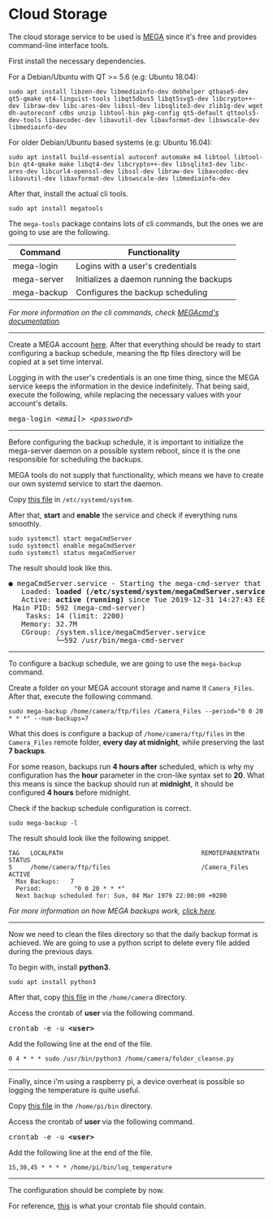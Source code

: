 # Cloud Storage

The cloud storage service to be used is [MEGA](https://mega.nz/start) since it's free and provides command-line interface tools.

First install the necessary dependencies.

For a Debian/Ubuntu with QT >= 5.6 (e.g: Ubuntu 18.04):
```
sudo apt install libzen-dev libmediainfo-dev debhelper qtbase5-dev qt5-qmake qt4-linguist-tools libqt5dbus5 libqt5svg5-dev libcrypto++-dev libraw-dev libc-ares-dev libssl-dev libsqlite3-dev zlib1g-dev wget dh-autoreconf cdbs unzip libtool-bin pkg-config qt5-default qttools5-dev-tools libavcodec-dev libavutil-dev libavformat-dev libswscale-dev libmediainfo-dev
```

For older Debian/Ubuntu based systems (e.g: Ubuntu 16.04):
```
sudo apt install build-essential autoconf automake m4 libtool libtool-bin qt4-qmake make libqt4-dev libcrypto++-dev libsqlite3-dev libc-ares-dev libcurl4-openssl-dev libssl-dev libraw-dev libavcodec-dev libavutil-dev libavformat-dev libswscale-dev libmediainfo-dev
```

After that, install the actual cli tools.
```
sudo apt install megatools
```

The `mega-tools` package contains lots of cli commands, but the ones we are going to use are the following.

| Command | Functionality |
| ------- | ------------- |
| mega-login  | Logins with a user's credentials         |
| mega-server | Initializes a daemon running the backups |
| mega-backup | Configures the backup scheduling         |

*For more information on the cli commands, 
check [MEGAcmd's documentation](https://github.com/meganz/MEGAcmd/blob/master/UserGuide.md).*

---
Create a MEGA account [here](https://mega.nz/register).
After that everything should be ready to start configuring a backup schedule,
meaning the ftp files directory will be copied at a set time interval.

Logging in with the user's credentials is an one time thing, since the MEGA service keeps the information in the device indefinitely.
That being said, execute the following, while replacing the necessary values with your account's details.

<pre>mega-login <i>&ltemail&gt</i> <i>&ltpassword&gt</i></pre>

---
Before configuring the backup schedule, 
it is important to initialize the mega-server daemon on a possible system reboot,
since it is the one responsible for scheduling the backups.

MEGA tools do not supply that functionality,
which means we have to create our own systemd service to start the daemon.

Copy [this file](files/megaCmdServer.service) in `/etc/systemd/system`.

After that, **start** and **enable** the service and check if everything runs smoothly.
```
sudo systemctl start megaCmdServer
sudo systemctl enable megaCmdServer
sudo systemctl status megaCmdServer
```

The result should look like this.
<pre>
● megaCmdServer.service - Starting the mega-cmd-server that backups the necessary files.
   Loaded: <b>loaded (/etc/systemd/system/megaCmdServer.service; enabled</b>; vendor preset: enabled)
   Active: <b>active (running)</b> since Tue 2019-12-31 14:27:43 EET; 24h ago
 Main PID: 592 (mega-cmd-server)
    Tasks: 14 (limit: 2200)
   Memory: 32.7M
   CGroup: /system.slice/megaCmdServer.service
           └─592 /usr/bin/mega-cmd-server
</pre>

---
To configure a backup schedule, we are going to use the `mega-backup` command.

Create a folder on your MEGA account storage and name it `Camera_Files`. After that, execute the following command.
```
sudo mega-backup /home/camera/ftp/files /Camera_Files --period="0 0 20 * * *" --num-backups=7 
```
What this does is configure a backup of `/home/camera/ftp/files` in the `Camera_Files` remote folder, 
**every day at midnight**, while preserving the last **7 backups**.

For some reason, backups run **4 hours after** scheduled, 
which is why my configuration has the **hour** parameter in the cron-like syntax set to **20**.
What this means is since the backup should run at **midnight**, it should be configured **4 hours** before midnight.

Check if the backup schedule configuration is correct. 
```
sudo mega-backup -l
```

The result should look like the following snippet.
```
TAG   LOCALPATH                                      REMOTEPARENTPATH                                       STATUS
5     /home/camera/ftp/files                         /Camera_Files                                          ACTIVE
  Max Backups:   7
  Period:         "0 0 20 * * *"
  Next backup scheduled for: Sun, 04 Mar 1979 22:00:00 +0200
```

*For more information on how MEGA backups work, 
[click here](https://github.com/meganz/MEGAcmd/blob/master/contrib/docs/BACKUPS.md).*

---
Now we need to clean the files directory so that the daily backup format is achieved.
We are going to use a python script to delete every file added during the previous days.

To begin with, install **python3**.

`sudo apt install python3`

After that, copy [this file](files/folder_cleanse.py) in the `/home/camera` directory.

Access the crontab of **user** via the following command.
<pre>crontab -e -u <b>&ltuser&gt</b></pre>

Add the following line at the end of the file.

`0 4 * * * sudo /usr/bin/python3 /home/camera/folder_cleanse.py`

---
Finally, since i'm using a raspberry pi, a device overheat is possible so logging the temperature is quite useful.

Copy [this file](files/log_temperature) in the `/home/pi/bin` directory.

Access the crontab of **user** via the following command.
<pre>crontab -e -u <b>&ltuser&gt</b></pre>

Add the following line at the end of the file.

`15,30,45 * * * * /home/pi/bin/log_temperature`

---
The configuration should be complete by now.

For reference, [this](files/crontab.txt) is what your crontab file should contain. 
